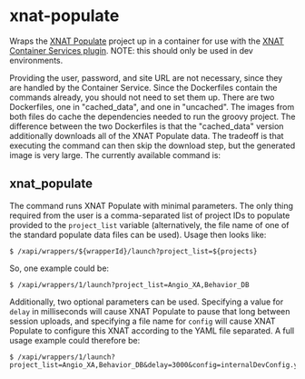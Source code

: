 # xnat-populate

Wraps the [XNAT Populate](https://bitbucket.org/xnatdev/xnat_populate) project up in a container for use with the [XNAT Container Services plugin](https://github.com/NrgXnat/container-service). NOTE: this should only be used in dev environments.

Providing the user, password, and site URL are not necessary, since they are handled by the Container Service. Since the Dockerfiles contain the commands already, you should not need to set them up. There are two Dockerfiles, one in "cached_data", and one in "uncached". The images from both files do cache the dependencies needed to run the groovy project. The difference between the two Dockerfiles is that the "cached_data" version additionally downloads all of the XNAT Populate data. The tradeoff is that executing the command can then skip the download step, but the generated image is very large. The currently available command is:

## xnat_populate ##

The command runs XNAT Populate with minimal parameters. The only thing required from the user is a comma-separated list of project IDs to populate provided to the `project_list` variable (alternatively, the file name of one of the standard populate data files can be used). Usage then looks like:

```
$ /xapi/wrappers/${wrapperId}/launch?project_list=${projects}
```

So, one example could be:

```
$ /xapi/wrappers/1/launch?project_list=Angio_XA,Behavior_DB
```

Additionally, two optional parameters can be used. Specifying a value for `delay` in milliseconds will cause XNAT Populate to pause that long between session uploads, and specifying a file name for `config` will cause XNAT Populate to configure this XNAT according to the YAML file separated. A full usage example could therefore be:

```
$ /xapi/wrappers/1/launch?project_list=Angio_XA,Behavior_DB&delay=3000&config=internalDevConfig.yaml
```
